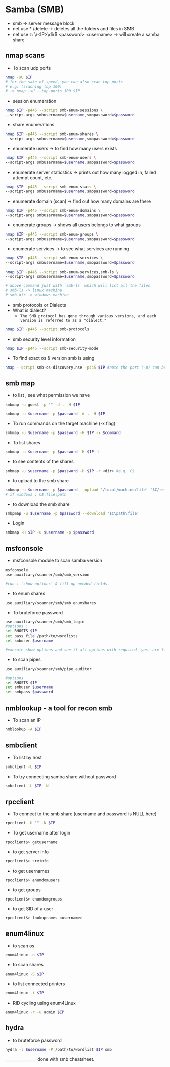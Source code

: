 # Samba (SMB)

* smb -> server message block
* net use \* /delete -> deletes all the folders and files in SMB
* net use z: \\\\\<IP>\dir$ \<password> \<username> -> will create a samba share

## nmap scans



* To scan udp ports&#x20;

```bash
nmap -sU $IP 
# for the sake of speed, you can also scan top ports
# e.g. (scanning top 100)
# -> nmap -sU --top-ports 100 $IP
```

* session enumeration&#x20;

```bash
nmap $IP -p445 --script smb-enum-sessions \
--script-args smbusername=$username,smbpassword=$password
```

* share enumerations

```bash
nmap $IP -p445 --script smb-enum-shares \
--script-args smbusername=$username,smbpassword=$password
```

* enumerate users -> to find how many users exists

```bash
nmap $IP -p445 --script smb-enum-users \
--script-args smbusername=$username,smbpassword=$password
```

* enumerate server staticstics -> prints out how many logged in, failed attempt count, etc.

```bash
nmap $IP -p445 --script smb-enum-stats \
--script-args smbusername=$username,smbpassword=$password
```

* enumerate domain (scan) -> find out how many domains are there

```bash
nmap $IP -p445 --script smb-enum-domains \
--script-args smbusername=$username,smbpassword=$password
```

* enumerate groups -> shows all users belongs to what groups

```bash
nmap $IP -p445 --script smb-enum-groups \
--script-args smbusername=$username,smbpassword=$password
```

* enumerate services -> to see what services are running

```bash
nmap $IP -p445 --script smb-enum-services \
--script-args smbusername=$username,smbpassword=$password
```

```bash
nmap $IP -p445 --script smb-enum-services,smb-ls \
--script-args smbusername=$username,smbpassword=$password

# above command just with `smb-ls` which will list all the files
# smb-ls -> linux machine
# smb-dir -> windows machine
```

* smb protocols or Dialects
* What is dialect?
  * `The SMB protocol has gone through various versions, and each version is referred to as a "dialect."`

```bash
nmap $IP -p445 --script smb-protocols
```

* smb security level information

```bash
nmap $IP -p445 --script smb-security-mode
```

* To find exact os & version smb is using

```bash
nmap --script smb-os-discovery.nse -p445 $IP #note the port (-p) can be changed
```



## smb map

* to list , see what permission we have

```bash
smbmap -u guest -p "" -d . -H $IP
```

```bash
smbmap -u $username -p $password -d . -H $IP
```

* To run commands on the target machine (-x flag)

```bash
smbmap -u $username -p $password -H $IP -x $command
```

* To list shares

```bash
smbmap -u $username -p $password -H $IP -L
```

* to see contents of the shares

```bash
smbmap -u $username -p $password -H $IP -r <dir> #e.g. C$ 
```

* to upload to the smb share

```bash
smbmap -u $username -p $password --upload '/local/machine/file' '$C/remote/machine'
# if windows : C$\file\path
```

* to download the smb share

```bash
smbpmap -u $username -p $password --download '$C\path\file'
```

* Login

```bash
smbmap -H $IP -u $username -p $password 
```

## msfconsole

* msfconsole module to scan samba version

```bash
msfconsole
use auxiliary/scanner/smb/smb_version 

#run : 'show options' & fill up needed fields.
```

* to enum shares

```bash
use auxiliary/scanner/smb/smb_enumshares
```

* To bruteforce password

```bash
use auxiliary/scanner/smb/smb_login 
#options : 
set RHOSTS $IP
set pass_file /path/to/wordlists
set smbuser $username

#execute show options and see if all options with required 'yes' are filled.
```

* to scan pipes&#x20;

```bash
use auxiliary/scanner/smb/pipe_auditor

#options
set RHOSTS $IP
set smbuser $username
set smbpass $password
```

##

## nmblookup - a tool for recon smb

* To scan an IP

```bash
nmblookup -A $IP
```



## smbclient

* To list by host

```bash
smbclient -L $IP
```

* To try connecting samba share without password

```bash
smbclient -L $IP -N
```



## rpcclient

* To connect to the smb share (username and password is NULL here)

```bash
rpcclient -U "" -N $IP
```

* To get username after login

```bash
rpcclient$> getusername
```

* to get server info&#x20;

```bash
rpcclient$> srvinfo
```

* to get usernames&#x20;

```bash
rpcclient$> enumdomusers
```

* to get groups

```
rpcclient$> enumdomgroups
```

* to get SID of a user

```bash
rpcclient$> lookupnames <username>
```

## enum4linux&#x20;

* to scan os&#x20;

```bash
enum4linux -o $IP
```

* to scan shares

```bash
enum4linux -S $IP
```

* to list connected printers

```bash
enum4linux -i $IP
```

* RID cycling using enum4Linux

```bash
enum4linux -r -u admin $IP
```

## hydra

* to bruteforce password

```bash
hydra -l $username -P /path/to/wordlist $IP smb
```





\_\_\_\_\_\_\_\_\_\_\_\_\_\_\_\_done with smb cheatsheet.
